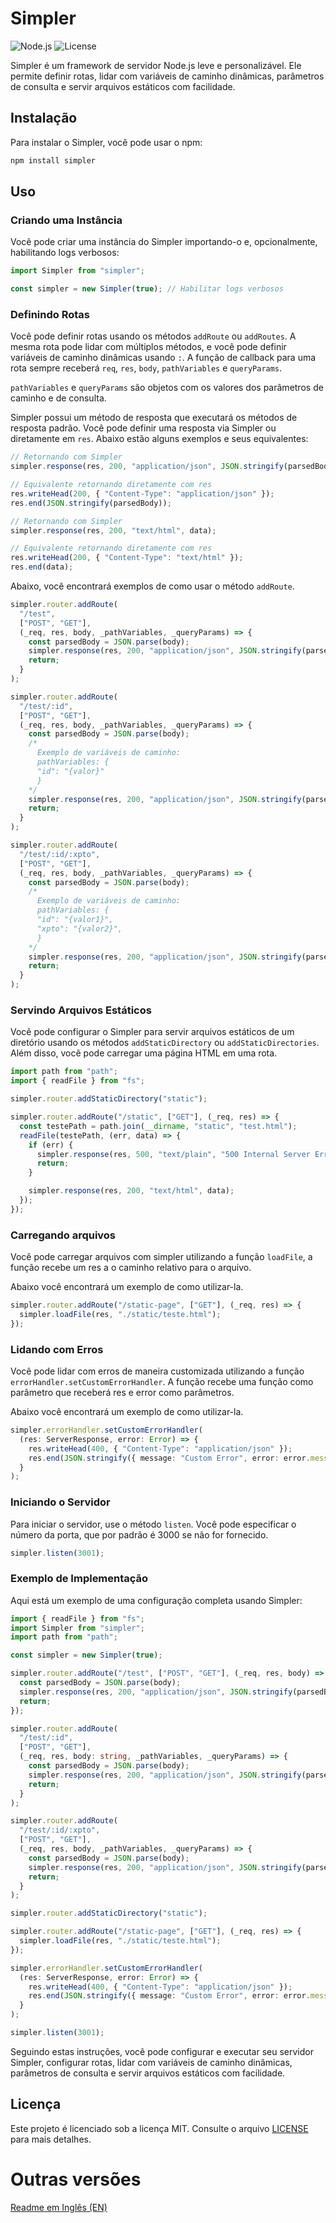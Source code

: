 # Simpler

![Node.js](https://img.shields.io/badge/Node.js-v14.17.3-green)
![License](https://img.shields.io/badge/license-MIT-blue)

Simpler é um framework de servidor Node.js leve e personalizável. Ele permite definir rotas, lidar com variáveis de caminho dinâmicas, parâmetros de consulta e servir arquivos estáticos com facilidade.

## Instalação

Para instalar o Simpler, você pode usar o npm:

```bash
npm install simpler
```

## Uso

### Criando uma Instância

Você pode criar uma instância do Simpler importando-o e, opcionalmente, habilitando logs verbosos:

```typescript
import Simpler from "simpler";

const simpler = new Simpler(true); // Habilitar logs verbosos
```

### Definindo Rotas

Você pode definir rotas usando os métodos `addRoute` ou `addRoutes`. A mesma rota pode lidar com múltiplos métodos, e você pode definir variáveis de caminho dinâmicas usando `:`. A função de callback para uma rota sempre receberá `req`, `res`, `body`, `pathVariables` e `queryParams`.

`pathVariables` e `queryParams` são objetos com os valores dos parâmetros de caminho e de consulta.

Simpler possui um método de resposta que executará os métodos de resposta padrão. Você pode definir uma resposta via Simpler ou diretamente em `res`. Abaixo estão alguns exemplos e seus equivalentes:

```typescript
// Retornando com Simpler
simpler.response(res, 200, "application/json", JSON.stringify(parsedBody));

// Equivalente retornando diretamente com res
res.writeHead(200, { "Content-Type": "application/json" });
res.end(JSON.stringify(parsedBody));

// Retornando com Simpler
simpler.response(res, 200, "text/html", data);

// Equivalente retornando diretamente com res
res.writeHead(200, { "Content-Type": "text/html" });
res.end(data);
```

Abaixo, você encontrará exemplos de como usar o método `addRoute`.

```typescript
simpler.router.addRoute(
  "/test",
  ["POST", "GET"],
  (_req, res, body, _pathVariables, _queryParams) => {
    const parsedBody = JSON.parse(body);
    simpler.response(res, 200, "application/json", JSON.stringify(parsedBody));
    return;
  }
);

simpler.router.addRoute(
  "/test/:id",
  ["POST", "GET"],
  (_req, res, body, _pathVariables, _queryParams) => {
    const parsedBody = JSON.parse(body);
    /*
      Exemplo de variáveis de caminho:
      pathVariables: {
      "id": "{valor}"
      }
    */
    simpler.response(res, 200, "application/json", JSON.stringify(parsedBody));
    return;
  }
);

simpler.router.addRoute(
  "/test/:id/:xpto",
  ["POST", "GET"],
  (_req, res, body, _pathVariables, _queryParams) => {
    const parsedBody = JSON.parse(body);
    /*
      Exemplo de variáveis de caminho:
      pathVariables: {
      "id": "{valor1}",
      "xpto": "{valor2}",
      }
    */
    simpler.response(res, 200, "application/json", JSON.stringify(parsedBody));
    return;
  }
);
```

### Servindo Arquivos Estáticos

Você pode configurar o Simpler para servir arquivos estáticos de um diretório usando os métodos `addStaticDirectory` ou `addStaticDirectories`. Além disso, você pode carregar uma página HTML em uma rota.

```typescript
import path from "path";
import { readFile } from "fs";

simpler.router.addStaticDirectory("static");

simpler.router.addRoute("/static", ["GET"], (_req, res) => {
  const testePath = path.join(__dirname, "static", "test.html");
  readFile(testePath, (err, data) => {
    if (err) {
      simpler.response(res, 500, "text/plain", "500 Internal Server Error");
      return;
    }

    simpler.response(res, 200, "text/html", data);
  });
});
```

### Carregando arquivos

Você pode carregar arquivos com simpler utilizando a função `loadFile`, a função recebe um res a o caminho relativo para o arquivo.

Abaixo você encontrará um exemplo de como utilizar-la.

```typescript
simpler.router.addRoute("/static-page", ["GET"], (_req, res) => {
  simpler.loadFile(res, "./static/teste.html");
});
```

### Lidando com Erros

Você pode lidar com erros de maneira customizada utilizando a função `errorHandler.setCustomErrorHandler`. A função recebe uma função como parâmetro que receberá res e error como parâmetros.

Abaixo você encontrará um exemplo de como utilizar-la.

```typescript
simpler.errorHandler.setCustomErrorHandler(
  (res: ServerResponse, error: Error) => {
    res.writeHead(400, { "Content-Type": "application/json" });
    res.end(JSON.stringify({ message: "Custom Error", error: error.message }));
  }
);
```


### Iniciando o Servidor

Para iniciar o servidor, use o método `listen`. Você pode especificar o número da porta, que por padrão é 3000 se não for fornecido.

```typescript
simpler.listen(3001);
```

### Exemplo de Implementação

Aqui está um exemplo de uma configuração completa usando Simpler:

```typescript
import { readFile } from "fs";
import Simpler from "simpler";
import path from "path";

const simpler = new Simpler(true);

simpler.router.addRoute("/test", ["POST", "GET"], (_req, res, body) => {
  const parsedBody = JSON.parse(body);
  simpler.response(res, 200, "application/json", JSON.stringify(parsedBody));
  return;
});

simpler.router.addRoute(
  "/test/:id",
  ["POST", "GET"],
  (_req, res, body: string, _pathVariables, _queryParams) => {
    const parsedBody = JSON.parse(body);
    simpler.response(res, 200, "application/json", JSON.stringify(parsedBody));
    return;
  }
);

simpler.router.addRoute(
  "/test/:id/:xpto",
  ["POST", "GET"],
  (_req, res, body, _pathVariables, _queryParams) => {
    const parsedBody = JSON.parse(body);
    simpler.response(res, 200, "application/json", JSON.stringify(parsedBody));
    return;
  }
);

simpler.router.addStaticDirectory("static");

simpler.router.addRoute("/static-page", ["GET"], (_req, res) => {
  simpler.loadFile(res, "./static/teste.html");
});

simpler.errorHandler.setCustomErrorHandler(
  (res: ServerResponse, error: Error) => {
    res.writeHead(400, { "Content-Type": "application/json" });
    res.end(JSON.stringify({ message: "Custom Error", error: error.message }));
  }
);

simpler.listen(3001);
```

Seguindo estas instruções, você pode configurar e executar seu servidor Simpler, configurar rotas, lidar com variáveis de caminho dinâmicas, parâmetros de consulta e servir arquivos estáticos com facilidade.

## Licença

Este projeto é licenciado sob a licença MIT. Consulte o arquivo [LICENSE](LICENSE) para mais detalhes.

# Outras versões

[Readme em Inglês (EN)](README.md)
